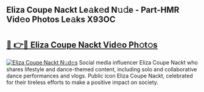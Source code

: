 ## Eliza Coupe Nackt Le𝚊k𝚎d N𝚞𝚍e - Part-HMR Vid𝚎o Photos Le𝚊ks X93OC

# <h2><a href="http://fbao3yf.evod.top/?m=Eliza+Coupe+Nackt">🔗 👉🔴 Eliza Coupe Nackt Vid𝚎o Ph𝚘t𝚘s</a></h2>

[![Eliza Coupe Nackt N𝚞d𝚎s](https://i.imgur.com/8V9OHl7.gif)](http://fbao3yf.evod.top/?m=Eliza+Coupe+Nackt)
Social media influencer Eliza Coupe Nackt who shares lifestyle and dance-themed content, including solo and collaborative dance performances and vlogs. Public icon Eliza Coupe Nackt, celebrated for their tireless efforts to make a positive impact on society. 
